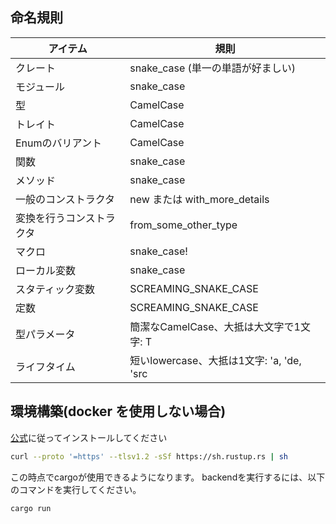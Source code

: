 ## 命名規則

| アイテム                 | 規則                                      |
| ------------------------ | ----------------------------------------- |
| クレート                 | snake_case (単一の単語が好ましい)         |
| モジュール               | snake_case                                |
| 型                       | CamelCase                                 |
| トレイト                 | CamelCase                                 |
| Enumのバリアント         | CamelCase                                 |
| 関数                     | snake_case                                |
| メソッド                 | snake_case                                |
| 一般のコンストラクタ     | new または with_more_details              |
| 変換を行うコンストラクタ | from_some_other_type                      |
| マクロ                   | snake_case!                               |
| ローカル変数             | snake_case                                |
| スタティック変数         | SCREAMING_SNAKE_CASE                      |
| 定数                     | SCREAMING_SNAKE_CASE                      |
| 型パラメータ             | 簡潔なCamelCase、大抵は大文字で1文字: T   |
| ライフタイム             | 短いlowercase、大抵は1文字: 'a, 'de, 'src |


## 環境構築(docker を使用しない場合)
[公式](https://rustup.rs/)に従ってインストールしてください
```bash
curl --proto '=https' --tlsv1.2 -sSf https://sh.rustup.rs | sh
```

この時点でcargoが使用できるようになります。
backendを実行するには、以下のコマンドを実行してください。
```bash
cargo run
```